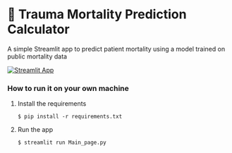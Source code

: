 # 🏥 Trauma Mortality Prediction Calculator

A simple Streamlit app to predict patient mortality using a model trained on public mortality data 

[![Streamlit App](https://static.streamlit.io/badges/streamlit_badge_black_white.svg)](https://trauma-mortality-predicition.streamlit.app/)

### How to run it on your own machine

1. Install the requirements

   ```
   $ pip install -r requirements.txt
   ```

2. Run the app

   ```
   $ streamlit run Main_page.py
   ```

